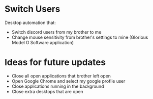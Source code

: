 # Switch Users
Desktop automation that:
- Switch discord users from my brother to me
- Change mouse sensitivity from brother's settings to mine (Glorious Model O Software application)

# Ideas for future updates
- Close all open applications that brother left open
- Open Google Chrome and select my google profile user
- Close applications running in the background
- Close extra desktops that are open

